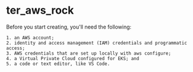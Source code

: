 # ter_aws_rock

Before you start creating, you'll need the following:

    1. an AWS account;
    2. identity and access management (IAM) credentials and programmatic access;
    3. AWS credentials that are set up locally with aws configure;
    4. a Virtual Private Cloud configured for EKS; and
    5. a code or text editor, like VS Code.
